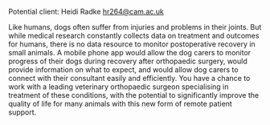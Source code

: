 Potential client: Heidi Radke <hr264@cam.ac.uk>

Like humans, dogs often suffer from injuries and problems in their
joints. But while medical research constantly collects data on treatment
and outcomes for humans, there is no data resource to monitor
postoperative recovery in small animals. A mobile phone app would allow
the dog carers to monitor progress of their dogs during recovery after
orthopaedic surgery, would provide information on what to expect, and
would allow dog carers to connect with their consultant easily and
efficiently. You have a chance to work with a leading veterinary
orthopaedic surgeon specialising in treatment of these conditions, with
the potential to significantly improve the quality of life for many
animals with this new form of remote patient support.